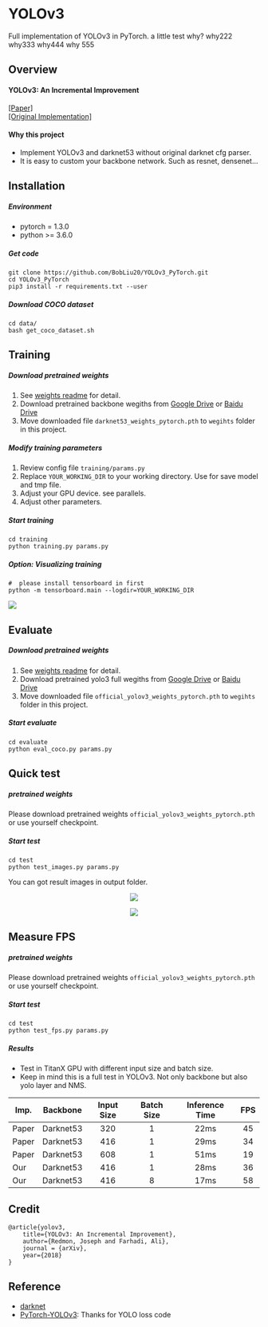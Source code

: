 # YOLOv3
Full implementation of YOLOv3 in PyTorch.
a little test
why?
why222
why333
why444
why 555
## Overview
#### YOLOv3: An Incremental Improvement
[[Paper]](https://pjreddie.com/media/files/papers/YOLOv3.pdf)   
[[Original Implementation]](https://github.com/pjreddie/darknet)   

#### Why this project
* Implement YOLOv3 and darknet53 without original darknet cfg parser.   
* It is easy to custom your backbone network. Such as resnet, densenet...   

## Installation
##### Environment
* pytorch = 1.3.0
* python >= 3.6.0
##### Get code
```
git clone https://github.com/BobLiu20/YOLOv3_PyTorch.git
cd YOLOv3_PyTorch
pip3 install -r requirements.txt --user
```
##### Download COCO dataset
```
cd data/
bash get_coco_dataset.sh
```

## Training
##### Download pretrained weights
1. See [weights readme](weights/README.md) for detail.   
2. Download pretrained backbone wegiths from [Google Drive](https://drive.google.com/open?id=1VYwHUznM3jLD7ftmOSCHnpkVpBJcFIOA) or [Baidu Drive](https://pan.baidu.com/s/1axXjz6ct9Rn9GtDTust6DA)   
3. Move downloaded file ```darknet53_weights_pytorch.pth``` to ```wegihts``` folder in this project.   
##### Modify training parameters
1. Review config file ```training/params.py```   
2. Replace ```YOUR_WORKING_DIR``` to your working directory. Use for save model and tmp file.
3. Adjust your GPU device. see parallels.   
4. Adjust other parameters.   
##### Start training
```
cd training
python training.py params.py
```
##### Option: Visualizing training
```
#  please install tensorboard in first
python -m tensorboard.main --logdir=YOUR_WORKING_DIR   
```
<p><img src="common/demo/loss_curve.png"\></p>


## Evaluate
##### Download pretrained weights
1. See [weights readme](weights/README.md) for detail.   
2. Download pretrained yolo3 full wegiths from [Google Drive](https://drive.google.com/file/d/1SnFAlSvsx37J7MDNs3WWLgeKY0iknikP/view?usp=sharing) or [Baidu Drive](https://pan.baidu.com/s/1YCcRLPWPNhsQfn5f8bs_0g)   
3. Move downloaded file ```official_yolov3_weights_pytorch.pth``` to ```wegihts``` folder in this project.   
##### Start evaluate
```
cd evaluate
python eval_coco.py params.py
```

## Quick test
##### pretrained weights
Please download pretrained weights ```official_yolov3_weights_pytorch.pth``` or use yourself checkpoint.   
##### Start test
```
cd test
python test_images.py params.py
```
You can got result images in output folder.   
<p align="center"><img src="common/demo/demo0.jpg"\></p>
<p align="center"><img src="common/demo/demo1.jpg"\></p>

## Measure FPS
##### pretrained weights
Please download pretrained weights ```official_yolov3_weights_pytorch.pth``` or use yourself checkpoint.   
##### Start test
```
cd test
python test_fps.py params.py
```
##### Results
* Test in TitanX GPU with different input size and batch size.   
* Keep in mind this is a full test in YOLOv3. Not only backbone but also yolo layer and NMS.   

| Imp.	| Backbone | Input Size | Batch Size | Inference Time | FPS |
| ----- |:--------:|:----------:|:----------:|:--------------:|:---:|
| Paper | Darknet53| 320        | 1          | 22ms           | 45  |
| Paper | Darknet53| 416        | 1          | 29ms           | 34  |
| Paper | Darknet53| 608        | 1          | 51ms           | 19  |
| Our   | Darknet53| 416        | 1          | 28ms           | 36  |
| Our   | Darknet53| 416        | 8          | 17ms           | 58  |

## Credit
```
@article{yolov3,
	title={YOLOv3: An Incremental Improvement},
	author={Redmon, Joseph and Farhadi, Ali},
	journal = {arXiv},
	year={2018}
}
```

## Reference
* [darknet](https://github.com/pjreddie/darknet)
* [PyTorch-YOLOv3](https://github.com/eriklindernoren/PyTorch-YOLOv3): Thanks for YOLO loss code
